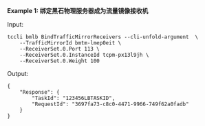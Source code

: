 **Example 1: 绑定黑石物理服务器成为流量镜像接收机**



Input: 

```
tccli bmlb BindTrafficMirrorReceivers --cli-unfold-argument  \
    --TrafficMirrorId bmtm-lmep0eit \
    --ReceiverSet.0.Port 113 \
    --ReceiverSet.0.InstanceId tcpm-px13l9jh \
    --ReceiverSet.0.Weight 100
```

Output: 
```
{
    "Response": {
        "TaskId": "123456LBTASKID",
        "RequestId": "3697fa73-c8c0-4471-9966-749f62a0fadb"
    }
}
```

